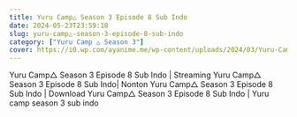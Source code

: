 ```yaml
---
title: Yuru Camp△ Season 3 Episode 8 Sub Indo
date: 2024-05-23T23:59:18
slug: yuru-camp△-season-3-episode-8-sub-indo
category: ["Yuru Camp △ Season 3"]
cover: https://i0.wp.com/ayanime.me/wp-content/uploads/2024/03/Yuru-Camp-Season-3-1-768x1084-1.jpg
---
```


<p>Yuru Camp△ Season 3 Episode 8 Sub Indo | Streaming Yuru Camp△ Season 3 Episode 8 Sub Indo| Nonton Yuru Camp△ Season 3 Episode 8 Sub Indo | Download Yuru Camp△ Season 3 Episode 8 Sub Indo | Yuru camp season 3 sub indo</p>

